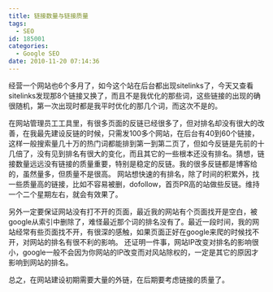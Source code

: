 ```yaml
---
title: 链接数量与链接质量
tags:
  - SEO
id: 185001
categories:
  - Google SEO
date: 2010-11-20 07:14:36
---
```


经营一个网站也6个多月了，如今这个站在后台都出现sitelinks了，今天又查看sitelinks发现那8个链接又换了，而且不是我优化的那些词，这些链接的出现的确很随机，第一次出现时都是我平时优化的那几个词，而这次不是的。

在网站管理员工工具里，有很多页面的反链已经很多了，但对排名却没有很大的改善，在我最先建设反链的时候，只需发100多个网站，在后台有40到60个链接，这样一般搜索量几十万的热门词都能排到第一到第二页了，但如今反链是先前的十几倍了，没有见到排名有很大的变化，而且其它的一些根本还没有排名。猜想，链接数量远远没有链接的质量重要，特别是稳定的反链。我的很多反链都是博客给的，虽然量多，但质量不是很高。 网站想快速的有排名，除了时间的积累外，找一些质量高的链接，比如不容易被删，dofollow，首页PR高的站做些反链。维持一个二个星期左右，就会有效果了。

另外一定要保证网站没有打不开的页面，最近我的网站有个页面找开是空白，被google从索引中删除了，难怪最近那个词的排名没有了。最近一段时间，我的网站经常有些页面找不开，有很深的感触，如果页面正好在google来爬的时候找不开，对网站的排名有很不利的影响。 还证明一件事，网站IP改变对排名的影响很小，google一般不会因为你网站的IP改变而对风站除权的，一定是其它的原因才影响到网站的排名。

总之，在网站建设初期需要大量的外链，在后期要考虑链接的质量了。